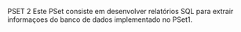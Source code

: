 PSET 2
Este PSet consiste em desenvolver relatórios SQL para extrair informaçoes do banco de dados implementado no PSet1.
